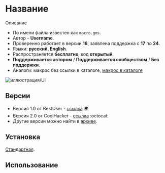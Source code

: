 # Название

Описание

- По имени файла известен как `macro.gms`.
- Автор - **Username**.
- Проверенно работает в версии **16**, заявлена поддержка c **17** по **24**.
- Языки: **русский, English**.
- Распространяется **бесплатно**, код **открытый**.
- **Поддерживается автором** / **Поддерживается сообществом** / **Без поддержки**.
- Аналоги: макрос без ссылки в каталоге, [макрос в каталоге](../SUBFOLDER_IN_CATALOG)

![иллюстрация/UI](assets/image.png)

## Версии

- Версия 1.0 от BestUser - [ссылка](http://OUTER_LINK) :earth_africa:
- Версия 2.0 от CoolHacker - [ссылка](https://github.com/GITHUB_USER/REPOSITORY) :octocat:
- Другие версии можно найти в [архиве](archive/).

## Установка

[Стандартная](../../articles/installation.md).

## Использование